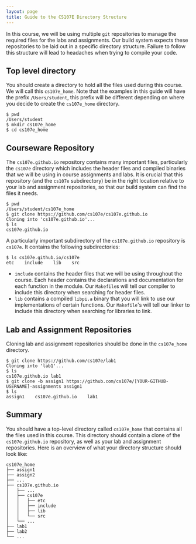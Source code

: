 ```yaml
---
layout: page
title: Guide to the CS107E Directory Structure
---
```


In this course, we will be using multiple `git` repositories to manage the
required files for the labs and assignments.  Our build system expects these
repositories to be laid out in a specific directory structure. Failure to
follow this structure will lead to headaches when trying to compile your code.

## Top level directory
You should create a directory to hold all the files used during this course.
We will call this `cs107e_home`. Note that the examples in this guide will
have the prefix `/Users/student`, this prefix will be different depending on
where you decide to create the `cs107e_home` directory.

```
$ pwd
/Users/student
$ mkdir cs107e_home
$ cd cs107e_home
```

## Courseware Repository
The `cs107e.github.io` repository contains many important files, particularly
the `cs107e` directory which includes the header files and compiled binaries
that we will be using in course assignments and labs.  It is crucial that this
repository (and the `cs107e` subdirectory) be in the right location relative to
your lab and assignment repositories, so that our build system can find the
files it needs.

```
$ pwd
/Users/student/cs107e_home
$ git clone https://github.com/cs107e/cs107e.github.io
Cloning into 'cs107e.github.io'...
$ ls
cs107e.github.io
```

A particularly important subdirectory of the `cs107e.github.io` repository is
`cs107e`. It contains the following subdirectories:

```
$ ls cs107e.github.io/cs107e
etc    include    lib    src
```

* `include` contains the header files that we will be using throughout the
  course. Each header contains the declarations and documentation for each
  function in the module.  Our `Makefile`s will tell our compiler to include
  this directory when searching for header files.
* `lib` contains a compiled `libpi.a` binary that you will link to use our
  implementations of certain functions.  Our `Makefile`'s will tell our linker
  to include this directory when searching for libraries to link.



## Lab and Assignment Repositories
Cloning lab and assignment repositories should be done in the `cs107e_home` directory.

```
$ git clone https://github.com/cs107e/lab1
Cloning into 'lab1'...
$ ls
cs107e.github.io lab1
$ git clone -b assign1 https://github.com/cs107e/[YOUR-GITHUB-USERNAME]-assignments assign1
$ ls
assign1    cs107e.github.io    lab1
```

## Summary
You should have a top-level directory called `cs107e_home` that contains all
the files used in this course.  This directory should contain a clone of the
`cs107e.github.io` repository, as well as your lab and assignment repositories.
Here is an overview of what your directory structure should look like:

```
cs107e_home
├── assign1
├── assign2
├── ...
├── cs107e.github.io
│   ├── ...
│   ├── cs107e
│   │   ├── etc
│   │   ├── include
│   │   ├── lib
│   │   └── src
│   └── ...
├── lab1
├── lab2
└── ...
```
